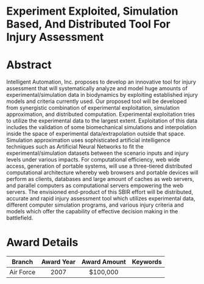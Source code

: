 
Experiment Exploited, Simulation Based, And Distributed Tool For Injury Assessment
==================================================================================

# Abstract


Intelligent Automation, Inc. proposes to develop an innovative tool for injury assessment that will systematically analyze and model huge amounts of experimental/simulation data in biodynamics by exploiting established injury models and criteria currently used. Our proposed tool will be developed from synergistic combination of experimental exploitation, simulation approximation, and distributed computation. Experimental exploitation tries to utilize the experimental data to the largest extent. Exploitation of this data includes the validation of some biomechanical simulations and interpolation inside the space of experimental data/extrapolation outside that space. Simulation approximation uses sophisticated artificial intelligence techniques such as Artificial Neural Networks to fit the experimental/simulation datasets between the scenario inputs and injury levels under various impacts. For computational efficiency, web wide access, generation of portable systems, will use a three-tiered distributed computational architecture whereby web browsers and portable devices will perform as clients, databases and large amount of caches as web servers, and parallel computers as computational servers empowering the web servers. The envisioned end-product of this SBIR effort will be distributed, accurate and rapid injury assessment tool which utilizes experimental data, different computer simulation programs, and various injury criteria and models which offer the capability of effective decision making in the battlefield.  

# Award Details

|Branch|Award Year|Award Amount|Keywords|
| :---: | :---: | :---: | :---: |
|Air Force|2007|$100,000||
